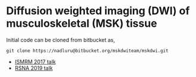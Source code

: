 # Diffusion weighted imaging (DWI) of musculoskeletal (MSK) tissue
Initial code can be cloned from bitbucket as,

`
git clone https://nadluru@bitbucket.org/mskdwiteam/mskdwi.git
`
- [ISMRM 2017 talk](http://brainimaging.waisman.wisc.edu/~adluru/ISMRM2017MSKDWI.pptx)
- [RSNA 2019 talk](http://brainimaging.waisman.wisc.edu/~adluru/TOI_DTI_RSNA_2019.pptx)
